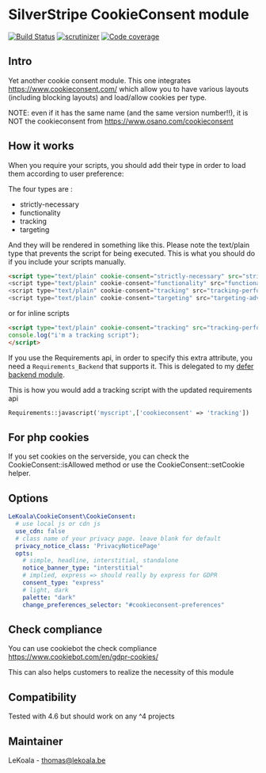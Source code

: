 # SilverStripe CookieConsent module

[![Build Status](https://travis-ci.com/lekoala/silverstripe-cookieconsent.svg?branch=master)](https://travis-ci.com/lekoala/silverstripe-cookieconsent/)
[![scrutinizer](https://scrutinizer-ci.com/g/lekoala/silverstripe-cookieconsent/badges/quality-score.png?b=master)](https://scrutinizer-ci.com/g/lekoala/silverstripe-cookieconsent/)
[![Code coverage](https://codecov.io/gh/lekoala/silverstripe-cookieconsent/branch/master/graph/badge.svg)](https://codecov.io/gh/lekoala/silverstripe-cookieconsent)

## Intro

Yet another cookie consent module. This one integrates https://www.cookieconsent.com/ which allow you to have various layouts (including blocking layouts) and
load/allow cookies per type.

NOTE: even if it has the same name (and the same version number!!), it is NOT the cookieconsent from https://www.osano.com/cookieconsent

## How it works

When you require your scripts, you should add their type in order to load them according to user preference:

The four types are :
- strictly-necessary
- functionality
- tracking
- targeting

And they will be rendered in something like this. Please note the text/plain type that prevents the script for being executed.
This is what you should do if you include your scripts manually.

```html
<script type="text/plain" cookie-consent="strictly-necessary" src="strict.js">
<script type="text/plain" cookie-consent="functionality" src="functional.js">
<script type="text/plain" cookie-consent="tracking" src="tracking-performance.js">
<script type="text/plain" cookie-consent="targeting" src="targeting-advertising.js">
```

or for inline scripts

```html
<script type="text/plain" cookie-consent="tracking" src="tracking-performance.js">
console.log("i'm a tracking script");
</script>
```

If you use the Requirements api, in order to specify this extra attribute,
you need a `Requirements_Backend` that supports it.
This is delegated to my [defer backend module](https://github.com/lekoala/silverstripe-defer-backend).

This is how you would add a tracking script with the updated requirements api

```php
Requirements::javascript('myscript',['cookieconsent' => 'tracking'])
```

## For php cookies

If you set cookies on the serverside, you can check the CookieConsent::isAllowed method or use the
CookieConsent::setCookie helper.

## Options

```yml
LeKoala\CookieConsent\CookieConsent:
  # use local js or cdn js
  use_cdn: false
  # class name of your privacy page. leave blank for default
  privacy_notice_class: 'PrivacyNoticePage'
  opts:
    # simple, headline, interstitial, standalone
    notice_banner_type: "interstitial"
    # implied, express => should really by express for GDPR
    consent_type: "express"
    # light, dark
    palette: "dark"
    change_preferences_selector: "#cookieconsent-preferences"
```

## Check compliance

You can use cookiebot the check compliance https://www.cookiebot.com/en/gdpr-cookies/

This can also helps customers to realize the necessity of this module

## Compatibility

Tested with 4.6 but should work on any ^4 projects

## Maintainer

LeKoala - thomas@lekoala.be

